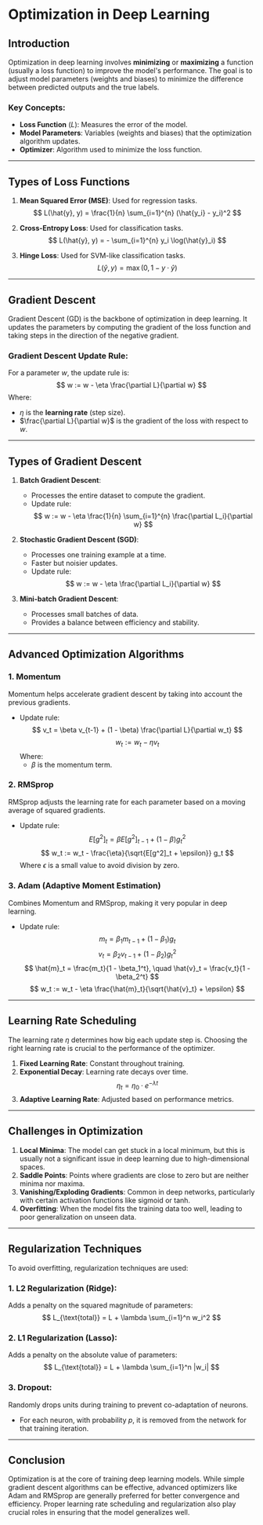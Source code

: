 # Optimization in Deep Learning

## Introduction
Optimization in deep learning involves **minimizing** or **maximizing** a function (usually a loss function) to improve the model's performance. The goal is to adjust model parameters (weights and biases) to minimize the difference between predicted outputs and the true labels.

### Key Concepts:
- **Loss Function** ($L$): Measures the error of the model.
- **Model Parameters**: Variables (weights and biases) that the optimization algorithm updates.
- **Optimizer**: Algorithm used to minimize the loss function.

---

## Types of Loss Functions
1. **Mean Squared Error (MSE)**: Used for regression tasks.
   $$ L(\hat{y}, y) = \frac{1}{n} \sum_{i=1}^{n} (\hat{y_i} - y_i)^2 $$
   
2. **Cross-Entropy Loss**: Used for classification tasks.
   $$ L(\hat{y}, y) = - \sum_{i=1}^{n} y_i \log(\hat{y}_i) $$
   
3. **Hinge Loss**: Used for SVM-like classification tasks.
   $$ L(\hat{y}, y) = \max(0, 1 - y \cdot \hat{y}) $$

---

## Gradient Descent
Gradient Descent (GD) is the backbone of optimization in deep learning. It updates the parameters by computing the gradient of the loss function and taking steps in the direction of the negative gradient.

### Gradient Descent Update Rule:
For a parameter $w$, the update rule is:
$$ w := w - \eta \frac{\partial L}{\partial w} $$
Where:
- $\eta$ is the **learning rate** (step size).
- $\frac{\partial L}{\partial w}$ is the gradient of the loss with respect to $w$.

---

## Types of Gradient Descent
1. **Batch Gradient Descent**:
   - Processes the entire dataset to compute the gradient.
   - Update rule:
     $$ w := w - \eta \frac{1}{n} \sum_{i=1}^{n} \frac{\partial L_i}{\partial w} $$
     
2. **Stochastic Gradient Descent (SGD)**:
   - Processes one training example at a time.
   - Faster but noisier updates.
   - Update rule:
     $$ w := w - \eta \frac{\partial L_i}{\partial w} $$
   
3. **Mini-batch Gradient Descent**:
   - Processes small batches of data.
   - Provides a balance between efficiency and stability.

---

## Advanced Optimization Algorithms
### 1. **Momentum**
Momentum helps accelerate gradient descent by taking into account the previous gradients.
- Update rule:
  $$ v_t = \beta v_{t-1} + (1 - \beta) \frac{\partial L}{\partial w_t} $$
  $$ w_t := w_t - \eta v_t $$
  Where:
  - $\beta$ is the momentum term.

### 2. **RMSprop**
RMSprop adjusts the learning rate for each parameter based on a moving average of squared gradients.
- Update rule:
  $$ E[g^2]_t = \beta E[g^2]_{t-1} + (1 - \beta) g_t^2 $$
  $$ w_t := w_t - \frac{\eta}{\sqrt{E[g^2]_t + \epsilon}} g_t $$
  Where $\epsilon$ is a small value to avoid division by zero.

### 3. **Adam (Adaptive Moment Estimation)**
Combines Momentum and RMSprop, making it very popular in deep learning.
- Update rule:
  $$ m_t = \beta_1 m_{t-1} + (1 - \beta_1) g_t $$
  $$ v_t = \beta_2 v_{t-1} + (1 - \beta_2) g_t^2 $$
  $$ \hat{m}_t = \frac{m_t}{1 - \beta_1^t}, \quad \hat{v}_t = \frac{v_t}{1 - \beta_2^t} $$
  $$ w_t := w_t - \eta \frac{\hat{m}_t}{\sqrt{\hat{v}_t} + \epsilon} $$

---

## Learning Rate Scheduling
The learning rate $\eta$ determines how big each update step is. Choosing the right learning rate is crucial to the performance of the optimizer.

1. **Fixed Learning Rate**: Constant throughout training.
2. **Exponential Decay**: Learning rate decays over time.
   $$ \eta_t = \eta_0 \cdot e^{-\lambda t} $$
3. **Adaptive Learning Rate**: Adjusted based on performance metrics.

---

## Challenges in Optimization
1. **Local Minima**: The model can get stuck in a local minimum, but this is usually not a significant issue in deep learning due to high-dimensional spaces.
2. **Saddle Points**: Points where gradients are close to zero but are neither minima nor maxima.
3. **Vanishing/Exploding Gradients**: Common in deep networks, particularly with certain activation functions like sigmoid or tanh.
4. **Overfitting**: When the model fits the training data too well, leading to poor generalization on unseen data.

---

## Regularization Techniques
To avoid overfitting, regularization techniques are used:

### 1. **L2 Regularization (Ridge)**:
   Adds a penalty on the squared magnitude of parameters:
   $$ L_{\text{total}} = L + \lambda \sum_{i=1}^n w_i^2 $$

### 2. **L1 Regularization (Lasso)**:
   Adds a penalty on the absolute value of parameters:
   $$ L_{\text{total}} = L + \lambda \sum_{i=1}^n |w_i| $$

### 3. **Dropout**:
   Randomly drops units during training to prevent co-adaptation of neurons.
   - For each neuron, with probability $p$, it is removed from the network for that training iteration.

---

## Conclusion
Optimization is at the core of training deep learning models. While simple gradient descent algorithms can be effective, advanced optimizers like Adam and RMSprop are generally preferred for better convergence and efficiency. Proper learning rate scheduling and regularization also play crucial roles in ensuring that the model generalizes well.
